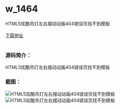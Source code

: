 # w_1464
HTML5炫酷吊灯左右摆动动画404错误页找不到模板
<br/></br>
[下载地址](https://www.uuid2.com/1464.html "下载地址")
<br/></br>
<h3>源码简介：</h3>
<p>HTML5炫酷吊灯左右摆动动画404错误页找不到模板<p>
<h3>截图：</h3>
<img src="https://www.uuid2.com/wp-content/uploads/img/202108/e8b619a688.png" alt="HTML5炫酷吊灯左右摆动动画404错误页找不到模板"><img src="https://www.uuid2.com/wp-content/uploads/img/202108/e8b619a993.png" alt="HTML5炫酷吊灯左右摆动动画404错误页找不到模板">
